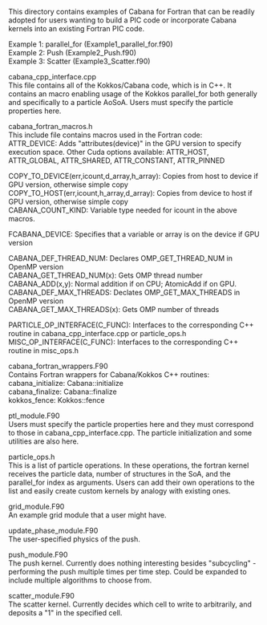 This directory contains examples of Cabana for Fortran that can be readily adopted for users wanting to build a PIC code or incorporate Cabana kernels into an existing Fortran PIC code.

Example 1: parallel_for (Example1_parallel_for.f90)  
Example 2: Push (Example2_Push.f90)  
Example 3: Scatter (Example3_Scatter.f90)


cabana_cpp_interface.cpp  
This file contains all of the Kokkos/Cabana code, which is in C++. It contains an macro enabling usage of the Kokkos parallel_for both generally and specifically to a particle AoSoA. Users must specify the particle properties here.

cabana_fortran_macros.h  
This include file contains macros used in the Fortran code:  
  ATTR_DEVICE: Adds "attributes(device)" in the GPU version to specify execution space. Other Cuda options available: ATTR_HOST, ATTR_GLOBAL, ATTR_SHARED, ATTR_CONSTANT, ATTR_PINNED  

  COPY_TO_DEVICE(err,icount,d_array,h_array): Copies from host to device if GPU version, otherwise simple copy  
  COPY_TO_HOST(err,icount,h_array,d_array): Copies from device to host if GPU version, otherwise simple copy  
  CABANA_COUNT_KIND: Variable type needed for icount in the above macros.  

  FCABANA_DEVICE: Specifies that a variable or array is on the device if GPU version  

  CABANA_DEF_THREAD_NUM: Declares OMP_GET_THREAD_NUM in OpenMP version  
  CABANA_GET_THREAD_NUM(x): Gets OMP thread number  
  CABANA_ADD(x,y): Normal addition if on CPU; AtomicAdd if on GPU.  
  CABANA_DEF_MAX_THREADS: Declates OMP_GET_MAX_THREADS in OpenMP version  
  CABANA_GET_MAX_THREADS(x): Gets OMP number of threads

  PARTICLE_OP_INTERFACE(C_FUNC): Interfaces to the corresponding C++ routine in cabana_cpp_interface.cpp or particle_ops.h  
  MISC_OP_INTERFACE(C_FUNC): Interfaces to the corresponding C++ routine in misc_ops.h

cabana_fortran_wrappers.F90  
Contains Fortran wrappers for Cabana/Kokkos C++ routines:  
  cabana_initialize: Cabana::initialize  
  cabana_finalize: Cabana::finalize  
  kokkos_fence: Kokkos::fence

ptl_module.F90  
Users must specify the particle properties here and they must correspond to those in cabana_cpp_interface.cpp. The particle initialization and some utilities are also here.

particle_ops.h  
This is a list of particle operations. In these operations, the fortran kernel receives the particle data, number of structures in the SoA, and the parallel_for index as arguments. Users can add their own operations to the list and easily create custom kernels by analogy with existing ones.

grid_module.F90  
An example grid module that a user might have.

update_phase_module.F90  
The user-specified physics of the push.

push_module.F90  
The push kernel. Currently does nothing interesting besides "subcycling" - performing the push multiple times per time step. Could be expanded to include multiple algorithms to choose from.

scatter_module.F90  
The scatter kernel. Currently decides which cell to write to arbitrarily, and deposits a "1" in the specified cell.


